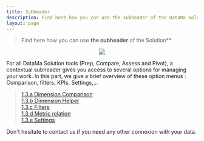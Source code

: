 ```yaml
---
title: Subheader
description: Find here how you can use the subheader of the DataMa Solutions
layout: page
---
```


> Find here how you can use **the subheader** of the Solution**

<center><img src="{{site.url}}/{{site.baseurl}}/core_app/new/interface/subheader/images/subheader.jpg"/></center>


For all DataMa Solution tools (Prep, Compare, Assess and Pivot), a contextual subheader gives you access to several options for managing your work. In this part, we give a brief overview of these option menus : Comparison, filters, KPIs, Settings,...



> [1.3.a Dimension Comparison]({{site.url}}/{{site.baseurl}}/core_app/new/interface/subheader/dimension_comparison.html) <br>
> [1.3.b Dimension Helper]({{site.url}}/{{site.baseurl}}/core_app/new/interface/subheader/dimension_helper.html)<br>
> [1.3.c Filters]({{site.url}}/{{site.baseurl}}/core_app/new/interface/subheader/filters.html)<br>
> [1.3.d Metric relation]({{site.url}}/{{site.baseurl}}/core_app/new/interface/subheader/metrics_relation.html)<br>
> [1.3.e Settings]({{site.url}}/{{site.baseurl}}/core_app/new/interface/subheader/settings.html)<br>




Don't hesitate to contact us if you need any other connexion with your data.

